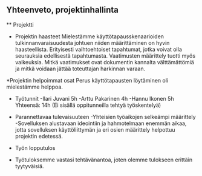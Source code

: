 ## Yhteenveto, projektinhallinta

** Projektti

* Projektin haasteet
Mielestämme käyttötapausskenaarioiden tulkinnanvaraisuudesta johtuen niiden määrittäminen on hyvin haasteellista.
Erityisesti vaihtoehtoiset tapahtumat, jotka voivat olla seurauksia edellisestä tapahtumasta. 
Vaatimusten määrittely tuotti myös vaikeuksia. Mitkä vaatimukset ovat dokumentin kannalta välttämättömiä ja mitkä 
voidaan jättää toteuttajan harkinnan varaan. 

*Projektin helpoimmat osat
Perus käyttötapausten löytäminen oli mielestämme helppoa. 

* Työtunnit
 -Ilari Juvani  5h
 -Arttu Pakarinen 4h
 -Hannu Ikonen 5h
Yhteensä: 14h (Ei sisällä oppitunneilla tehtyä työskentelyä)

* Parannettavaa tulevaisuuteen
 -Yhteisien työaikojen selkeämpi määrittely
 -Sovelluksen alustavaan ideointiin ja hahmotelmaan enemmän aikaa, jotta sovelluksen käyttöliittymän ja eri osien määrittely helpottuu projektin edetessä.


* Työn lopputulos
 - Työtuloksemme vastasi tehtävänantoa, joten olemme tulokseen erittäin tyytyväisiä.